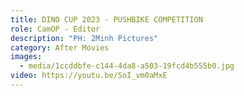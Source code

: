 ```yaml
---
title: DINO CUP 2023 - PUSHBIKE COMPETITION
role: CamOP - Editor
description: "PH: 2Minh Pictures"
category: After Movies
images:
  - media/1ccddbfe-c144-4da8-a503-19fcd4b555b0.jpg
video: https://youtu.be/SoI_vm0aMxE
---
```

